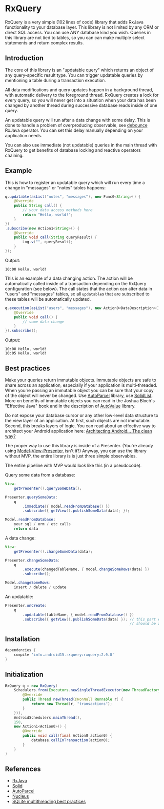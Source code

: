 # RxQuery

RxQuery is a very simple (102 lines of code) library that adds RxJava functionality to your database layer.
This library is not limited by any ORM or direct SQL access. You can use ANY database kind you wish.
Queries in this library are not tied to tables, so you can can make multiple select statements and
return complex results.

## Introduction

The core of this library is an "updatable query" which returns an object of any query-specific result type.
You can trigger updatable queries by mentioning a table during a transaction execution.

All data modifications and query updates happen in a background thread, with automatic delivery
to the foreground thread. RxQuery creates a lock for every query, so
you will never get into a situation when your data has been changed by another
thread during successive database reads inside of one query.

An updatable query will run after a data change with some delay. This is done to handle a problem of overproducing observable,
see [debounce](https://github.com/ReactiveX/RxJava/wiki/Backpressure#debounce-or-throttlewithtimeout) RxJava operator.
You can set this delay manually depending on your application needs.

You can also use immediate (not updatable) queries in the main thread with RxQuery to get benefits of database locking and
reactive operators chaining.

## Example

This is how to register an updatable query which will run every time a change in "messages" or "notes" tables happens:

``` java
q.updatable(asList("notes", "messages"), new Func0<String>() {
    @Override
    public String call() {
        // your data access methods here
        return "Hello, world!";
    }
})
.subscribe(new Action1<String>() {
    @Override
    public void call(String queryResult) {
        Log.v("", queryResult);
    }
});
```

Output:

``` text
10:00 Hello, world!
```

This is an example of a data changing action. The action will be automatically called inside of a transaction
depending on the RxQuery configuration (see below). The call states that the action can alter data in "users" and "messages"
tables, so all `updatable`s that are subscribed to these tables will be automatically updated.

``` java
q.execution(asList("users", "messages"), new Action0<DataDescription>() {
    @Override
    public void call() {
        // some data change
    }
}).subscribe();
```

Output:

``` text
10:00 Hello, world!
10:05 Hello, world!
```

## Best practices

Make your queries return immutable objects. Immutable objects are safe to share across an application, especially if your
application is multi-threaded. When you're passing an immutable object you can be sure that your copy of the object
will never be changed. Use [AutoParcel](https://github.com/frankiesardo/auto-parcel) library, use
[SolidList](https://github.com/konmik/solid).
More on benefits of immutable objects you can read in the Joshua Bloch's "Effective Java" book and in the description of
[AutoValue](https://github.com/google/auto/tree/master/value) library.

Do not expose your database cursor or any other low-level data structure to the view layer of an application.
At first, such objects are not immutable. Second, this breaks layers of logic.
You can read about an effective way to architect your Android application here:
[Architecting Android... The clean way?](http://fernandocejas.com/2014/09/03/architecting-android-the-clean-way/)

The proper way to use this library is inside of a Presenter.
(You're already using [Model-View-Presenter](http://konmik.github.io/introduction-to-model-view-presenter-on-android.html), isn't it?)
Anyway, you can use the library without MVP, the entire library is is just three simple observables.

The entire pipeline with MVP would look like this (in a pseudocode).

Query some data from a database:

``` java
View:
    getPresenter().querySomeData();

Presenter.querySomeData:
    q
        .immediate({ model.readFromDatabase() })
        .subscribe({ getView().publishSomeData(data); });

Model.readFromDatabase:
    your sql / orm / etc calls
    return data
```

A data change:

``` java
View:
    getPresenter().changeSomeData(data);

Presenter.changeSomeData:
    q
        .execute(changedTableName, { model.changeSomeRows(data) })
        .subscribe();

Model.changeSomeRows:
    insert / delete / update
```

An updatable:

``` java
Presenter.onCreate:
    q
        .updatable(tableName, { model.readFromDatabase() })
        .subscribe({ getView().publishSomeData(data) }); // this part depends on your MVP library: there
                                                         // should be a method to delay onNext until a view becomes available.
```

## Installation

``` groovy
dependencies {
    compile 'info.android15.rxquery:rxquery:2.0.0'
}
```

## Initialization

``` java
RxQuery q = new RxQuery(
    Schedulers.from(Executors.newSingleThreadExecutor(new ThreadFactory() {
        @Override
        public Thread newThread(@NonNull Runnable r) {
            return new Thread(r, "transactions");
        }
    })),
    AndroidSchedulers.mainThread(),
    150,
    new Action1<Action0>() {
        @Override
        public void call(final Action0 action0) {
            database.callInTransaction(action0);
        }
    }
)
```

## References

* [RxJava](https://github.com/ReactiveX/RxJava)
* [Solid](https://github.com/konmik/solid)
* [AutoParcel](https://github.com/frankiesardo/auto-parcel)
* [Nucleus](https://github.com/konmik/nucleus)
* [SQLite multithreading best practices](http://stackoverflow.com/questions/2493331/what-are-the-best-practices-for-sqlite-on-android/3689883#3689883)
